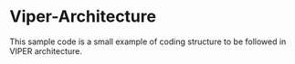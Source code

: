 # Viper-Architecture
This sample code is a small example of  coding structure to be followed in VIPER architecture.
